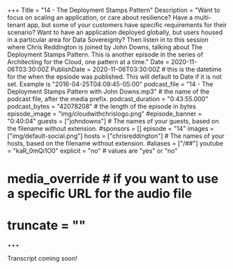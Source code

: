 +++
Title = "14 - The Deployment Stamps Pattern"
Description = "Want to focus on scaling an application, or care about resilience? Have a multi-tenant app, but some of your customers have specific requirements for their scenario? Want to have an application deployed globally, but users housed in a particular area for Data Sovereignty? Then listen in to this session where Chris Reddington is joined by John Downs, talking about The Deployment Stamps Pattern. This is another episode in the series of Architecting for the Cloud, one pattern at a time."
Date = 2020-11-06T03:30:00Z
PublishDate = 2020-11-06T03:30:00Z # this is the datetime for the when the epsiode was published. This will default to Date if it is not set. Example is "2016-04-25T04:09:45-05:00"
podcast_file = "14 - The Deployment Stamps Pattern with John Downs.mp3" # the name of the podcast file, after the media prefix.
podcast_duration = "0:43:55.000"
podcast_bytes = "42078208" # the length of the episode in bytes
episode_image = "img/cloudwithchrislogo.png"
#episode_banner = "0:40:04"
guests = ["johndowns"] # The names of your guests, based on the filename without extension.
#sponsors = []
episode = "14"
images = ["img/default-social.png"]
hosts = ["chrisreddington"] # The names of your hosts, based on the filename without extension.
#aliases = ["/##"]
youtube = "kaR_0mQi1O0"
explicit = "no" # values are "yes" or "no"
# media_override # if you want to use a specific URL for the audio file
# truncate = ""
+++

Transcript coming soon!
